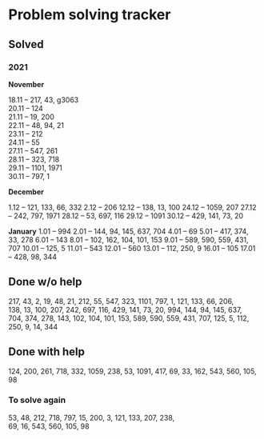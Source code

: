 # Problem solving tracker 

## Solved

### 2021
**November**

18.11 – 217, 43, g3063   
20.11 – 124  
21.11 – 19, 200    
22.11 – 48, 94, 21  
23.11 – 212  
24.11 – 55  
27.11 – 547, 261  
28.11 – 323, 718  
29.11 – 1101, 1971  
30.11 – 797, 1

**December**  

1.12 – 121, 133, 66, 332
2.12 – 206
12.12 – 138, 13, 100
24.12 – 1059, 207
27.12 – 242, 797, 1971
28.12 – 53, 697, 116
29.12 – 1091
30.12 – 429, 141, 73, 20

**January**
1.01 – 994
2.01 – 144, 94, 145, 637, 704
4.01 – 69
5.01 – 417, 374, 33, 278
6.01 – 143
8.01 – 102, 162, 104, 101, 153
9.01 – 589, 590, 559, 431, 707
10.01 – 125, 5
11.01 – 543
12.01 – 560
13.01 – 112, 250, 9
16.01 – 105
17.01 – 428, 98, 344

## Done w/o help
217, 43, 2, 19, 48, 21, 212, 55, 547, 323, 1101, 797, 1, 121, 133, 66, 206,  
138, 13, 100, 207, 242, 697, 116, 429, 141, 73, 20, 994, 144, 94, 145, 637,    
704, 374, 278, 143, 102, 104, 101, 153, 589, 590, 559, 431, 707, 125, 5, 112,  
250, 9, 14, 344

## Done with help
124, 200, 261, 718, 332, 1059, 238, 53, 1091, 417, 69, 33, 162, 543, 560, 105,  
98

### To solve again
53, 48, 212, 718, 797, 15, 200, 3, 121, 133, 207, 238,   
69, 16, 543, 560, 105, 98
